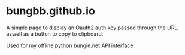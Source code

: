 # bungbb.github.io

A simple page to display an Oauth2 auth key passed through the URL, aswell as a button to copy to clipboard.

Used for my offline python bungie.net API interface.
